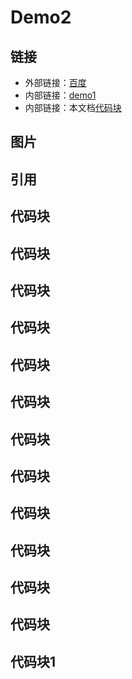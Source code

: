 # Demo2

## 链接

* 外部链接：[百度](http://www.baidu.com)
* 内部链接：[demo1](demo1.md)
* 内部链接：本文档[代码块](demo2.md#代码块1)

## 图片


## 引用


##  代码块

##  代码块

##  代码块


##  代码块


##  代码块

##  代码块

##  代码块

##  代码块

##  代码块


##  代码块


##  代码块

##  代码块


##  代码块1